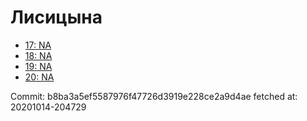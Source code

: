 # Лисицына
- [17: NA](17.md)
- [18: NA](18.md)
- [19: NA](19.md)
- [20: NA](20.md)

Commit: b8ba3a5ef5587976f47726d3919e228ce2a9d4ae
 fetched at: 20201014-204729
